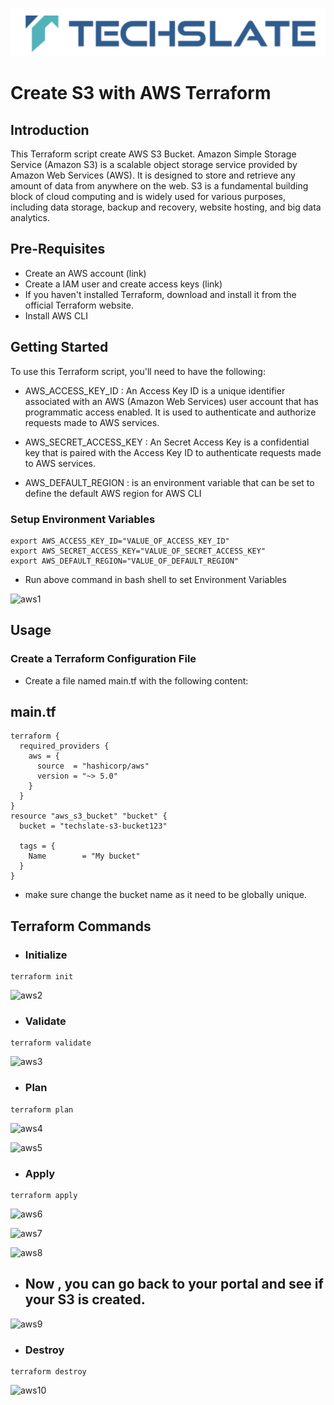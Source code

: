 ![TechSlate](../../../global/images/ts.png)

# Create S3 with AWS Terraform

## Introduction

This Terraform script create AWS S3 Bucket. Amazon Simple Storage Service (Amazon S3) is a scalable object storage service provided by Amazon Web Services (AWS). It is designed to store and retrieve any amount of data from anywhere on the web. S3 is a fundamental building block of cloud computing and is widely used for various purposes, including data storage, backup and recovery, website hosting, and big data analytics.

## Pre-Requisites

- Create an AWS account (link)
- Create a IAM user and create access keys (link)
- If you haven't installed Terraform, download and install it from the official Terraform website.
- Install AWS CLI

## Getting Started

To use this Terraform script, you'll need to have the following:

- AWS_ACCESS_KEY_ID : An Access Key ID is a unique identifier associated with an AWS (Amazon Web Services) user account that has programmatic access enabled. It is used to authenticate and authorize requests made to AWS services.

- AWS_SECRET_ACCESS_KEY : An Secret Access Key is a confidential key that is paired with the Access Key ID to authenticate requests made to AWS services.

- AWS_DEFAULT_REGION : is an environment variable that can be set to define the default AWS region for AWS CLI


### Setup Environment Variables

```
export AWS_ACCESS_KEY_ID="VALUE_OF_ACCESS_KEY_ID"
export AWS_SECRET_ACCESS_KEY="VALUE_OF_SECRET_ACCESS_KEY"
export AWS_DEFAULT_REGION="VALUE_OF_DEFAULT_REGION"
```

- Run above command in bash shell to set Environment Variables

![aws1](https://github.com/techslateramu/allinone/assets/123730077/8855f072-58c4-4c47-8a2c-e2d41a8c5a22)


## Usage

### Create a Terraform Configuration File

- Create a file named main.tf with the following content:

## main.tf

```
terraform {
  required_providers {
    aws = {
      source  = "hashicorp/aws"
      version = "~> 5.0"
    }
  }
}
resource "aws_s3_bucket" "bucket" {
  bucket = "techslate-s3-bucket123"

  tags = {
    Name        = "My bucket"
  }
}

```

- make sure change the bucket name as it need to be globally unique.

## Terraform Commands


-  ### Initialize

```
terraform init
```



![aws2](https://github.com/techslateramu/allinone/assets/123730077/01a5859d-69ac-4b61-b0ca-9387e86c152d)



- ### Validate


```
terraform validate
```


![aws3](https://github.com/techslateramu/allinone/assets/123730077/6fee94e3-ab50-487e-b77a-1856e796bc44)



- ### Plan


```
terraform plan
```


![aws4](https://github.com/techslateramu/allinone/assets/123730077/ea8f79a7-f4b4-4d64-9ff6-6afdfb406284)



![aws5](https://github.com/techslateramu/allinone/assets/123730077/5b25ac7f-ad07-4f5c-ad14-8b75f9213466)



- ### Apply


```
terraform apply
```


![aws6](https://github.com/techslateramu/allinone/assets/123730077/4ce9043e-a110-472c-b785-69c270920c37)


![aws7](https://github.com/techslateramu/allinone/assets/123730077/47838ea1-0380-43d1-8f02-2cccb6f3443c)


![aws8](https://github.com/techslateramu/allinone/assets/123730077/74f7777a-bce4-4989-b29c-e5b165844300)



- ## Now , you can go back to your portal and see if your S3 is created.


![aws9](https://github.com/techslateramu/allinone/assets/123730077/b4c55e46-b29c-4758-adae-09c8508b965e)



- ###  Destroy

```
terraform destroy
```


![aws10](https://github.com/techslateramu/allinone/assets/123730077/765e3b7c-22e4-4235-a044-4e85010e17b1)
